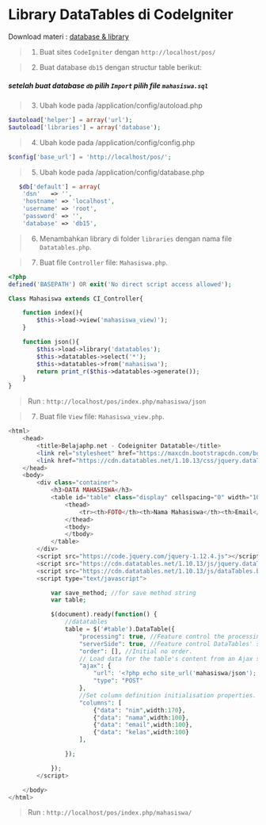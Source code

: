 # Library DataTables di CodeIgniter

Download materi : [database & library](https://file.io/q6aqqghrshTR)

> 1. Buat sites `CodeIgniter` dengan `http://localhost/pos/`

> 2. Buat database `db15` dengan structur table berikut:

##### setelah buat database `db` pilih `Import` pilih file `mahasiswa.sql`

> 3. Ubah kode pada /application/config/autoload.php

```php
$autoload['helper'] = array('url');
$autoload['libraries'] = array('database');
```

> 4. Ubah kode pada /application/config/config.php

```php
$config['base_url'] = 'http://localhost/pos/';
```

> 5. Ubah kode pada /application/config/database.php

```php
   $db['default'] = array(
	'dsn'	=> '',
	'hostname' => 'localhost',
	'username' => 'root',
	'password' => '',
	'database' => 'db15',
```
> 6. Menambahkan library di folder `libraries` dengan nama file `Datatables.php`.

> 7. Buat file `Controller` file: `Mahasiswa.php`.

```php
<?php
defined('BASEPATH') OR exit('No direct script access allowed');

Class Mahasiswa extends CI_Controller{

    function index(){
        $this->load->view('mahasiswa_view)');
    }

    function json(){
        $this->load->library('datatables');
        $this->datatables->select('*');
        $this->datatables->from('mahasiswa');
        return print_r($this->datatables->generate());
    }
}
```

> Run : `http://localhost/pos/index.php/mahasiswa/json`

> 7. Buat file `View` file: `Mahasiswa_view.php`.

```php
<html>
    <head>
        <title>Belajaphp.net - Codeigniter Datatable</title>
        <link rel="stylesheet" href="https://maxcdn.bootstrapcdn.com/bootstrap/3.3.7/css/bootstrap.min.css">
        <link href="https://cdn.datatables.net/1.10.13/css/jquery.dataTables.min.css" rel="stylesheet">
    </head>
    <body>
        <div class="container">
            <h3>DATA MAHASISWA</h3>
            <table id="table" class="display" cellspacing="0" width="100%">
                <thead>
                    <tr><th>FOTO</th><th>Nama Mahasiswa</th><th>Email</th><th>Kelas</th></tr>
                </thead>
                <tbody>
                </tbody>
            </table>
        </div>
        <script src="https://code.jquery.com/jquery-1.12.4.js"></script>
        <script src="https://cdn.datatables.net/1.10.13/js/jquery.dataTables.min.js"></script>
        <script src="https://cdn.datatables.net/1.10.13/js/dataTables.bootstrap.min.js"></script>
        <script type="text/javascript">

            var save_method; //for save method string
            var table;

            $(document).ready(function() {
                //datatables
                table = $('#table').DataTable({ 
                    "processing": true, //Feature control the processing indicator.
                    "serverSide": true, //Feature control DataTables' server-side processing mode.
                    "order": [], //Initial no order.
                    // Load data for the table's content from an Ajax source
                    "ajax": {
                        "url": '<?php echo site_url('mahasiswa/json'); ?>',
                        "type": "POST"
                    },
                    //Set column definition initialisation properties.
                    "columns": [
                        {"data": "nim",width:170},
                        {"data": "nama",width:100},
                        {"data": "email",width:100},
                        {"data": "kelas",width:100}
                    ],

                });

            });
        </script>

    </body>
</html>
```
> Run : `http://localhost/pos/index.php/mahasiswa/`
